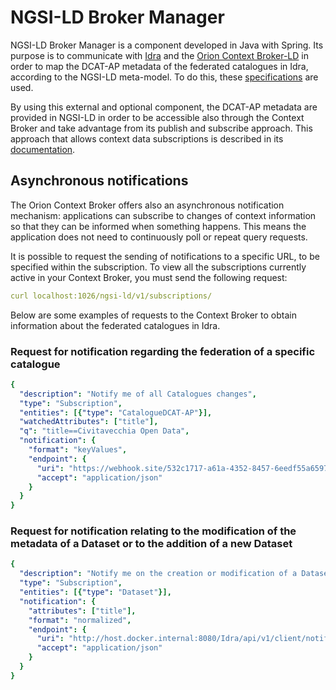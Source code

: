 # NGSI-LD Broker Manager

NGSI-LD Broker Manager is a component developed in Java with Spring.
Its purpose is to communicate with [Idra](https://github.com/OPSILab/Idra) and the [Orion Context Broker-LD](https://github.com/FIWARE/context.Orion-LD) 
in order to map the DCAT-AP metadata of the federated catalogues in Idra, according to the NGSI-LD meta-model.
To do this, these [specifications](https://github.com/smart-data-models/dataModel.DCAT-AP) 
are used.

By using this external and optional component, the DCAT-AP metadata are provided in NGSI-LD in order to be accessible 
also through the Context Broker and take advantage from its publish and subscribe approach.
This approach that allows context data subscriptions is described in its [documentation](https://ngsi-ld-tutorials.readthedocs.io/en/latest/subscriptions.html).

## Asynchronous notifications

The Orion Context Broker offers also an asynchronous notification mechanism: applications can subscribe to changes of context 
information so that they can be informed when something happens. This means the application does not need to continuously poll 
or repeat query requests.

It is possible to request the sending of notifications to a specific URL, to be specified within the subscription.
To view all the subscriptions currently active in your Context Broker, you must send the following request:
```yml
curl localhost:1026/ngsi-ld/v1/subscriptions/
```

Below are some examples of requests to the Context Broker to obtain information about the federated catalogues in Idra.

### Request for notification regarding the federation of a specific catalogue

```yml
{
  "description": "Notify me of all Catalogues changes",
  "type": "Subscription",
  "entities": [{"type": "CatalogueDCAT-AP"}],
  "watchedAttributes": ["title"],
  "q": "title==Civitavecchia Open Data",
  "notification": {
    "format": "keyValues",
    "endpoint": {
      "uri": "https://webhook.site/532c1717-a61a-4352-8457-6eedf55a6597",
      "accept": "application/json"
    }
  }
}
```

### Request for notification relating to the modification of the metadata of a Dataset or to the addition of a new Dataset

```yml
{
  "description": "Notify me on the creation or modification of a Dataset",
  "type": "Subscription",
  "entities": [{"type": "Dataset"}],
  "notification": {
    "attributes": ["title"],
    "format": "normalized",
    "endpoint": {
      "uri": "http://host.docker.internal:8080/Idra/api/v1/client/notification/push",
      "accept": "application/json"
    }
  }
}
```